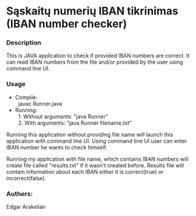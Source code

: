 # Sąskaitų numerių IBAN tikrinimas (IBAN number checker)

### Description
This is JAVA application to check if provided IBAN numbers are correct.
It can read IBAN numbers from the file and/or provided by the user using command line UI.
    
### Usage

- Compile:\
                &nbsp; javac Runner.java
- Running:\
&nbsp; 1. Without arguments: "java Runner"\
&nbsp; 2. With arguments: "java Runner filename.txt"

Running this application without providing file name will launch
this application with command line UI. Using command line UI
user can enter IBAN number he wants to check himself.


Running my application with file name, which contains
IBAN numbers will create file called "results.txt"
if it wasn't created before. Results file will contain information
about each IBAN either it is correct(true) or incorrect(false).

### Authors:
Edgar Arakelian
